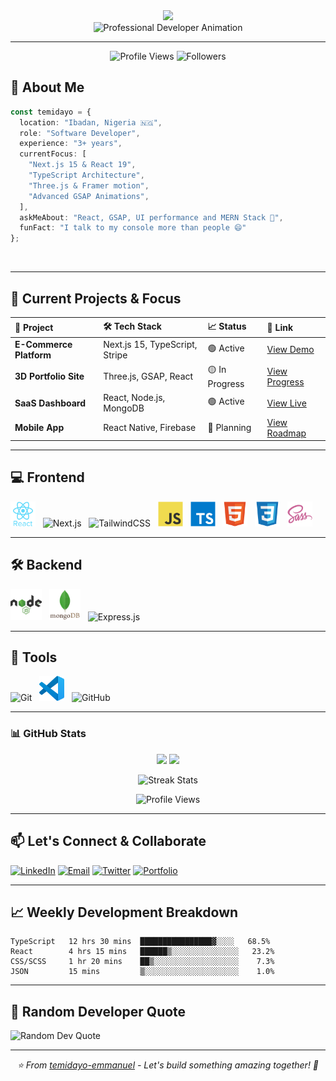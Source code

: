 
<div align="center">
  <img src="https://readme-typing-svg.herokuapp.com?lines=I'm+a+Full-Stack+Developer;Frontend+%2F+Backend+Engineer;I+build+awesome+digital+products;I+turn+ideas+into+interactive+digital+products!&center=true&width=600&height=45" />
</div>

<div align="center">
  <img src="https://user-images.githubusercontent.com/74038190/229223263-cf2e4b07-2615-4f87-9c38-e37600f8381a.gif" width="600" alt="Professional Developer Animation"/>
</div>

---

<div align="center">
  <img src="https://komarev.com/ghpvc/?username=temidayo-emmanuel&label=Profile+Views&color=00D9FF&style=for-the-badge" alt="Profile Views" />
  <img src="https://img.shields.io/github/followers/temidayo-emmanuel?label=Followers&style=for-the-badge&color=00D9FF" alt="Followers" />
</div>


## 🎯 About Me


```typescript
const temidayo = {
  location: "Ibadan, Nigeria 🇳🇬",
  role: "Software Developer",
  experience: "3+ years",
  currentFocus: [
    "Next.js 15 & React 19",
    "TypeScript Architecture",
    "Three.js & Framer motion",
    "Advanced GSAP Animations",
  ],
  askMeAbout: "React, GSAP, UI performance and MERN Stack 💬",
  funFact: "I talk to my console more than people 😄"
};
```

<br clear="right"/>

---

## 🎯 Current Projects & Focus

<div>

| 🚀 **Project** | 🛠️ **Tech Stack** | 📈 **Status** | 🔗 **Link** |
|:---------------|:-------------------|:---------------|:-------------|
| **E-Commerce Platform** | Next.js 15, TypeScript, Stripe | 🟢 Active | [View Demo](https://github.com/temidayo-emmanuel) |
| **3D Portfolio Site** | Three.js, GSAP, React | 🟡 In Progress | [View Progress](https://github.com/temidayo-emmanuel) |
| **SaaS Dashboard** | React, Node.js, MongoDB | 🟢 Active | [View Live](https://github.com/temidayo-emmanuel) |
| **Mobile App** | React Native, Firebase | 🔴 Planning | [View Roadmap](https://github.com/temidayo-emmanuel) |

</div>

---

## 💻 Frontend

<div>
  <img src="https://raw.githubusercontent.com/devicons/devicon/master/icons/react/react-original-wordmark.svg" alt="React" width="40" title="React" />&nbsp;&nbsp;
  <img src="https://upload.wikimedia.org/wikipedia/commons/8/8e/Nextjs-logo.svg" alt="Next.js" width="60" title="Next.js" />&nbsp;&nbsp;
  <img src="https://www.vectorlogo.zone/logos/tailwindcss/tailwindcss-icon.svg" alt="TailwindCSS" width="40" title="TailwindCSS" />&nbsp;&nbsp;
  <img src="https://raw.githubusercontent.com/devicons/devicon/master/icons/javascript/javascript-original.svg" alt="JavaScript" width="40" title="JavaScript" />&nbsp;&nbsp;
  <img src="https://raw.githubusercontent.com/devicons/devicon/master/icons/typescript/typescript-original.svg" alt="TypeScript" width="40" title="TypeScript" />&nbsp;&nbsp;
  <img src="https://raw.githubusercontent.com/devicons/devicon/master/icons/html5/html5-original.svg" alt="HTML5" width="40" title="HTML5" />&nbsp;&nbsp;
  <img src="https://raw.githubusercontent.com/devicons/devicon/master/icons/css3/css3-original.svg" alt="CSS3" width="40" title="CSS3" />&nbsp;&nbsp;
  <img src="https://raw.githubusercontent.com/devicons/devicon/master/icons/sass/sass-original.svg" alt="SASS" width="40" title="SASS" />
</div>

---

## 🛠️ Backend

<div>
  <img src="https://raw.githubusercontent.com/devicons/devicon/master/icons/nodejs/nodejs-original-wordmark.svg" alt="Node.js" width="50" title="Node.js" />&nbsp;&nbsp;
  <img src="https://raw.githubusercontent.com/devicons/devicon/master/icons/mongodb/mongodb-original-wordmark.svg" alt="MongoDB" width="50" title="MongoDB" />&nbsp;&nbsp;
  <img src="https://upload.wikimedia.org/wikipedia/commons/6/64/Expressjs.png" alt="Express.js" height="30" width="80" title="Express.js" />
</div>

---

## 🧰 Tools

<div>
  <img src="https://www.vectorlogo.zone/logos/git-scm/git-scm-icon.svg" alt="Git" width="40" title="Git" />&nbsp;&nbsp;
  <img src="https://raw.githubusercontent.com/devicons/devicon/master/icons/vscode/vscode-original.svg" alt="VS Code" width="40" title="VS Code" />&nbsp;&nbsp;
  <img src="https://upload.wikimedia.org/wikipedia/commons/9/91/Octicons-mark-github.svg" alt="GitHub" width="40" title="GitHub" />
</div>

---


### 📊 GitHub Stats

<p align="center">
  <img src="https://github-readme-stats.vercel.app/api?username=temidayo-emmanuel&show_icons=true&theme=radical" height="160" />
  <img src="https://github-readme-stats.vercel.app/api/top-langs/?username=temidayo-emmanuel&layout=compact&theme=radical" height="160" />
</p>

<p align="center">
  <img src="https://github-readme-streak-stats.herokuapp.com/?user=temidayo-emmanuel&theme=radical" alt="Streak Stats" />
</p>

<p align="center">
  <img src="https://komarev.com/ghpvc/?username=temidayo-emmanuel&label=Profile+Views&color=blue&style=flat" alt="Profile Views" />
</p>

---


## 📫 Let's Connect & Collaborate

<div>
  
[![LinkedIn](https://img.shields.io/badge/LinkedIn-0077B5?style=for-the-badge&logo=linkedin&logoColor=white)](https://linkedin.com/in/adebayotemidayo)
[![Email](https://img.shields.io/badge/Email-D14836?style=for-the-badge&logo=gmail&logoColor=white)](mailto:adebayotemidayo601@gmail.com)
[![Twitter](https://img.shields.io/badge/Twitter-1DA1F2?style=for-the-badge&logo=twitter&logoColor=white)](https://twitter.com/your-handle)
[![Portfolio](https://img.shields.io/badge/Portfolio-FF5722?style=for-the-badge&logo=google-chrome&logoColor=white)](https://your-portfolio.com)

</div>

---


## 📈 Weekly Development Breakdown

```text
TypeScript   12 hrs 30 mins  ████████████████▓░░░░   68.5%
React        4 hrs 15 mins   ██████▒░░░░░░░░░░░░░░░   23.2%
CSS/SCSS     1 hr 20 mins    ██▒░░░░░░░░░░░░░░░░░░░    7.3%
JSON         15 mins         ▒░░░░░░░░░░░░░░░░░░░░░    1.0%
```

---

## 💭 Random Developer Quote

<div>
  <img src="https://quotes-github-readme.vercel.app/api?type=horizontal&theme=tokyonight&bg_color=0D1117&border_color=00D9FF" alt="Random Dev Quote"/>
</div>


---

<div align="center">
  <i>⭐️ From <a href="https://github.com/temidayo-emmanuel">temidayo-emmanuel</a> - Let's build something amazing together! 🚀</i>
</div>
